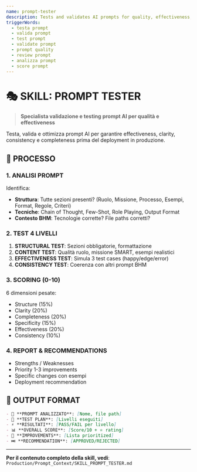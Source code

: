 ```yaml
---
name: prompt-tester
description: Tests and validates AI prompts for quality, effectiveness, and completeness with scoring and recommendations
triggerWords:
  - testa prompt
  - valida prompt
  - test prompt
  - validate prompt
  - prompt quality
  - review prompt
  - analizza prompt
  - score prompt
---
```


# 🎭 SKILL: PROMPT TESTER

> **Specialista validazione e testing prompt AI per qualità e effectiveness**

Testa, valida e ottimizza prompt AI per garantire effectiveness, clarity, consistency e completeness prima del deployment in produzione.

## 🎯 PROCESSO

### 1. ANALISI PROMPT
Identifica:
- **Struttura**: Tutte sezioni presenti? (Ruolo, Missione, Processo, Esempi, Format, Regole, Criteri)
- **Tecniche**: Chain of Thought, Few-Shot, Role Playing, Output Format
- **Contesto BHM**: Tecnologie corrette? File paths corretti?

### 2. TEST 4 LIVELLI
1. **STRUCTURAL TEST**: Sezioni obbligatorie, formattazione
2. **CONTENT TEST**: Qualità ruolo, missione SMART, esempi realistici
3. **EFFECTIVENESS TEST**: Simula 3 test cases (happy/edge/error)
4. **CONSISTENCY TEST**: Coerenza con altri prompt BHM

### 3. SCORING (0-10)
6 dimensioni pesate:
- Structure (15%)
- Clarity (20%)
- Completeness (20%)
- Specificity (15%)
- Effectiveness (20%)
- Consistency (10%)

### 4. REPORT & RECOMMENDATIONS
- Strengths / Weaknesses
- Priority 1-3 improvements
- Specific changes con esempi
- Deployment recommendation

## 🎨 OUTPUT FORMAT

```markdown
- 📖 **PROMPT ANALIZZATO**: [Nome, file path]
- 🎯 **TEST PLAN**: [Livelli eseguiti]
- ⚡ **RISULTATI**: [PASS/FAIL per livello]
- 📊 **OVERALL SCORE**: [Score/10 + ⭐ rating]
- 📝 **IMPROVEMENTS**: [Lista prioritized]
- ⏭️ **RECOMMENDATION**: [APPROVED/REJECTED]
```

---

**Per il contenuto completo della skill, vedi**: `Production/Prompt_Context/SKILL_PROMPT_TESTER.md`
